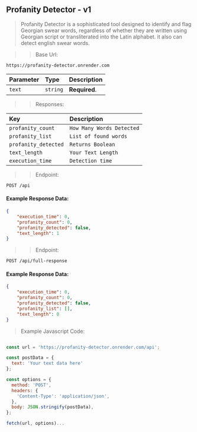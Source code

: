 ## Profanity Detector - v1

> Profanity Detector is a sophisticated tool designed to identify and flag Georgian swear words, regardless of whether they are written using Georgian script or transliterated into the Latin alphabet. it also can detect english swear words.

>> Base Url:
```http
https://profanity-detector.onrender.com
```

| Parameter | Type     | Description   |
| :-------- | :------- | :-------------|
| `text`    |`string`  | **Required**. |

>> Responses:

| Key       | Description   |
| :-------- | :-------------|
| `profanity_count` | `How Many Words Detected` |
| `profanity_list` | `List of found words` |
| `profanity_detected` | `Returns Boolean` |
| `text_length` | `Your Text Length` |
| `execution_time`    | `Detection time`  |

>> Endpoint:

```http
POST /api
```

#### Example Response Data:

```json
{
    "execution_time": 0, 
    "profanity_count": 0,
    "profanity_detected": false,
    "text_length": 1
}
```

>> Endpoint:

```http
POST /api/full-response
```

#### Example Response Data:

```json
{
    "execution_time": 0,
    "profanity_count": 0,
    "profanity_detected": false,
    "profanity_list": [],
    "text_length": 0
}
```

> Example Javascript Code:

```javascript

const url = 'https://profanity-detector.onrender.com/api';

const postData = {
  text: 'Your text data here'
};

const options = {
  method: 'POST',
  headers: {
    'Content-Type': 'application/json', 
  },
  body: JSON.stringify(postData), 
};

fetch(url, options)...

```
